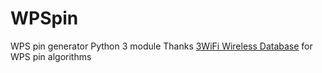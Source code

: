 # WPSpin
WPS pin generator Python 3 module
Thanks [3WiFi Wireless Database](https://github.com/binarymaster/3WiFi) for WPS pin algorithms